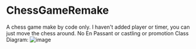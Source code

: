 # ChessGameRemake
A chess game make by code only. I haven't added player or timer, you can just move the chess around. No En Passant or castling or promotion
Class Diagram: ![image](https://user-images.githubusercontent.com/80387511/199641755-04cd6a4c-5556-4634-94c6-3adebfb40a57.png)
